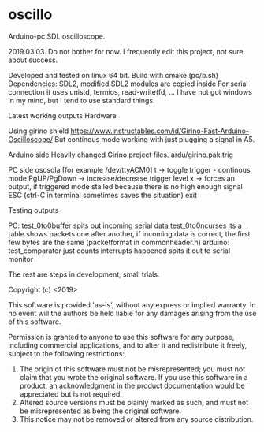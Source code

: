 # oscillo
Arduino-pc SDL oscilloscope.

2019.03.03.
Do not bother for now. I frequently edit this project, not sure about success.

Developed and tested on linux 64 bit.
Build with cmake (pc/b.sh)
Dependencies: SDL2, modified SDL2 modules are copied inside
For serial connection it uses unistd, termios, read-write(fd, ... I have not got windows in my mind, but I tend to use standard things.

Latest working outputs
Hardware

  Using girino shield https://www.instructables.com/id/Girino-Fast-Arduino-Oscilloscope/
  But continous mode working with just plugging a signal in A5.
  
Arduino side
  Heavily changed Girino project files.
  ardu/girino.pak.trig
  
PC side
  oscsdla [for example /dev/ttyACM0]
  t -> toggle trigger - continous mode
  PgUP/PgDown -> increase/decrease trigger level
  x -> forces an output, if triggered mode stalled because there is no high enough signal
  ESC (ctrl-C in terminal sometimes saves the situation) exit


Testing outputs

PC:
  test_0to0buffer spits out incoming serial data
  test_0to0ncurses its a table shows packets one after another, if incoming data is correct,
    the first few bytes are the same (packetformat in commonheader.h)
arduino:
  test_comparator just counts interrupts happened spits it out to serial monitor

The rest are steps in development, small trials.

Copyright (c) <2019> <Zoltan Fabian>

This software is provided 'as-is', without any express or implied
warranty. In no event will the authors be held liable for any damages
arising from the use of this software.

Permission is granted to anyone to use this software for any purpose,
including commercial applications, and to alter it and redistribute it
freely, subject to the following restrictions:

1. The origin of this software must not be misrepresented; you must not
   claim that you wrote the original software. If you use this software
   in a product, an acknowledgment in the product documentation would be
   appreciated but is not required.
2. Altered source versions must be plainly marked as such, and must not be
   misrepresented as being the original software.
3. This notice may not be removed or altered from any source distribution.
